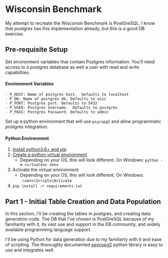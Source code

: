 # Wisconsin Benchmark

My attempt to recreate the Wisconsin Benchmark is PostGreSQL.  I know that postgres has this implementation already, but this is a good DB exercise.

## Pre-requisite Setup

Set environment variables that contain Postgres information.  You'll need access to a postgres database as well a user with read and write capabilities.

#### Environment Variables
    - P_HOST: Name of postgres host.  Defaults to localhost
    - P_DB: Name of postgres db. Defaults to wisc
    - P_PORT: Postgres port. Defaults to 5432
    - P_USER: Postgres Username.  Defaults to postgres
    - P_PASS: Postgres Password. Defaults to admin

Set up a python environment that will use `psycopg2` and allow programmatic postgres integration.

#### Python Environment
1. [Install python3.6+ and pip](https://www.makeuseof.com/tag/install-pip-for-python/)
2. [Create a python virtual environment](https://packaging.python.org/guides/installing-using-pip-and-virtualenv/)
    - Depending on your OS, this will look different.  On Windows: `python -m virtualenv venv`
3. Activate the virtual environment
    - Depending on your OS, this will look different.  On Windows: `.\venv\Scripts\Activate`
4. `pip install -r requirements.txt`

## Part 1 - Initial Table Creation and Data Population

In this section, I'll be creating the tables in postgres, and creating data generation code.  The DB that I've chosen is PostGreSQL because of my familiarity with it, its vast use and support in the DB community, and widely available programming language support.

I'll be using Python for data generation due to my familiarty with it and ease of scripting.  The thoroughly documented [psycopg2](http://initd.org/psycopg/docs/) python library is easy to use and integrates well.